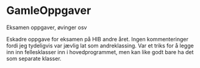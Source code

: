 GamleOppgaver
=============

Eksamen oppgaver, øvinger osv

Eskadre oppgave for eksamen på HIB andre året.
Ingen kommenteringer fordi jeg tydeligvis var jævlig lat som andreklassing.
Var et triks for å legge inn inn fellesklasser inn i hovedprogrammet, men kan like godt bare ha det som separate klasser.
